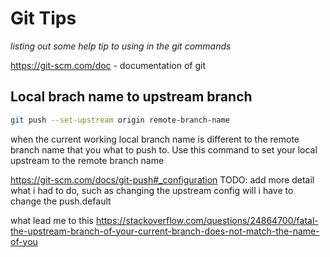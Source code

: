 # Git Tips
*listing out some help tip to using in the git commands*

https://git-scm.com/doc - documentation of git


## Local brach name to upstream branch


```bash
git push --set-upstream origin remote-branch-name
```
when the current working local branch name is different to the remote branch name that you what to push to. Use this command to set your local upstream to the remote branch name 


https://git-scm.com/docs/git-push#_configuration
TODO: add more detail what i had to do, such as changing the upstream config  will i have to change the push.default 

what lead me to this https://stackoverflow.com/questions/24864700/fatal-the-upstream-branch-of-your-current-branch-does-not-match-the-name-of-you

